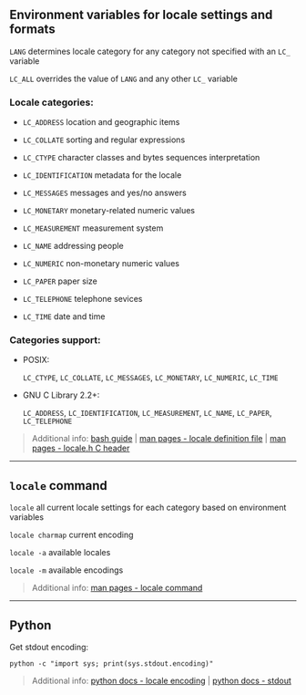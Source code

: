 ## Environment variables for locale settings and formats

`LANG` determines locale category for any category not specified with an `LC_` variable

`LC_ALL` overrides the value of `LANG` and any other `LC_` variable

### Locale categories:

* `LC_ADDRESS` location and geographic items

* `LC_COLLATE` sorting and regular expressions

* `LC_CTYPE` character classes and bytes sequences interpretation

* `LC_IDENTIFICATION` metadata for the locale

* `LC_MESSAGES` messages and yes/no answers

* `LC_MONETARY` monetary-related numeric values

* `LC_MEASUREMENT` measurement system

* `LC_NAME` addressing people

* `LC_NUMERIC` non-monetary numeric values

* `LC_PAPER` paper size

* `LC_TELEPHONE` telephone sevices

* `LC_TIME` date and time

### Categories support:

* POSIX:

  `LC_CTYPE`, `LC_COLLATE`, `LC_MESSAGES`, `LC_MONETARY`, `LC_NUMERIC`, `LC_TIME`

* GNU C Library 2.2+:

  `LC_ADDRESS`, `LC_IDENTIFICATION`, `LC_MEASUREMENT`, `LC_NAME`, `LC_PAPER`, `LC_TELEPHONE`

> Additional info:
> [bash guide](https://tldp.org/LDP/Bash-Beginners-Guide/html/sect_03_02.html) |
> [man pages - locale definition file](https://man7.org/linux/man-pages/man5/locale.5.html) |
> [man pages - locale.h C header](https://man7.org/linux/man-pages/man7/locale.7.html)

-------
## `locale` command

`locale` all current locale settings for each category based on environment variables

`locale charmap` current encoding

`locale -a` available locales

`locale -m` available encodings

> Additional info:
> [man pages - locale command](https://man7.org/linux/man-pages/man1/locale.1.html)

-------
## Python

Get stdout encoding:

`python -c "import sys; print(sys.stdout.encoding)"`

> Additional info:
> [python docs - locale encoding](https://docs.python.org/3/glossary.html#term-locale-encoding) |
> [python docs - stdout](https://docs.python.org/3/library/sys.html#sys.stdout)

